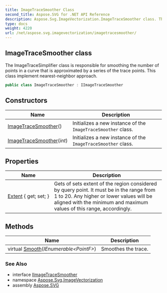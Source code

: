 ```yaml
---
title: ImageTraceSmoother Class
second_title: Aspose.SVG for .NET API Reference
description: Aspose.Svg.ImageVectorization.ImageTraceSmoother class. The ImageTraceSimplifier class is responsible for smoothing the number of points in a curve that is approximated by a series of the trace points. This class implement nearest-neighbor approach
type: docs
weight: 4220
url: /net/aspose.svg.imagevectorization/imagetracesmoother/
---
```

## ImageTraceSmoother class

The ImageTraceSimplifier class is responsible for smoothing the number of points in a curve that is approximated by a series of the trace points. This class implement nearest-neighbor approach.

```csharp
public class ImageTraceSmoother : IImageTraceSmoother
```

## Constructors

| Name | Description |
| --- | --- |
| [ImageTraceSmoother](imagetracesmoother/#constructor)() | Initializes a new instance of the `ImageTraceSmoother` class. |
| [ImageTraceSmoother](imagetracesmoother/#constructor_1)(*int*) | Initializes a new instance of the `ImageTraceSmoother` class. |

## Properties

| Name | Description |
| --- | --- |
| [Extent](../../aspose.svg.imagevectorization/imagetracesmoother/extent/) { get; set; } | Gets of sets extent of the region considered by query point. It must be in the range from 1 to 20. Any higher or lower values will be aligned with the minimum and maximum values of this range, accordingly. |

## Methods

| Name | Description |
| --- | --- |
| virtual [Smooth](../../aspose.svg.imagevectorization/imagetracesmoother/smooth/)(*IEnumerable&lt;PointF&gt;*) | Smoothes the trace. |

### See Also

* interface [IImageTraceSmoother](../iimagetracesmoother/)
* namespace [Aspose.Svg.ImageVectorization](../../aspose.svg.imagevectorization/)
* assembly [Aspose.SVG](../../)
